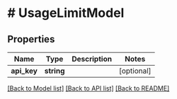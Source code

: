 # # UsageLimitModel

## Properties

Name | Type | Description | Notes
------------ | ------------- | ------------- | -------------
**api_key** | **string** |  | [optional]

[[Back to Model list]](../../README.md#models) [[Back to API list]](../../README.md#endpoints) [[Back to README]](../../README.md)
